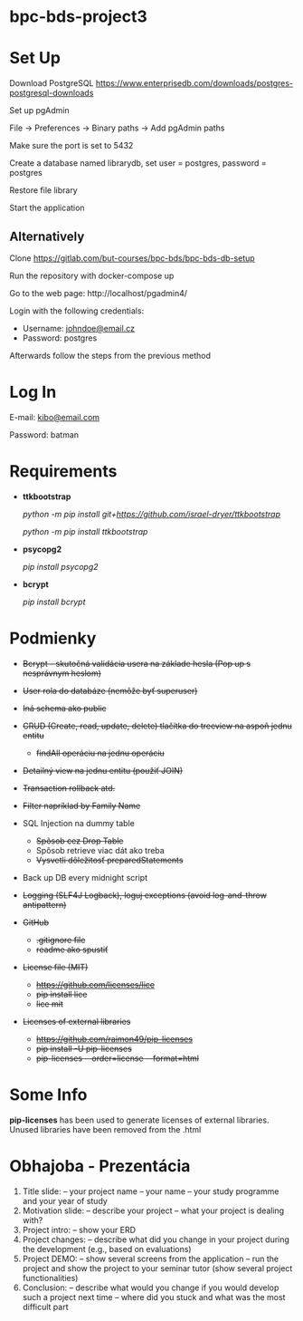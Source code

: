 # bpc-bds-project3

# Set Up

Download PostgreSQL
https://www.enterprisedb.com/downloads/postgres-postgresql-downloads

Set up pgAdmin

File -> Preferences -> Binary paths -> Add pgAdmin paths

Make sure the port is set to 5432

Create a database named librarydb, set user = postgres, password = postgres

Restore file library

Start the application

## Alternatively

Clone https://gitlab.com/but-courses/bpc-bds/bpc-bds-db-setup

Run the repository with docker-compose up

Go to the web page: http://localhost/pgadmin4/

Login with the following credentials:
- Username: johndoe@email.cz
- Password: postgres

Afterwards follow the steps from the previous method

# Log In

E-mail: kibo@email.com

Password: batman

# Requirements

- **ttkbootstrap**

  _python -m pip install git+https://github.com/israel-dryer/ttkbootstrap_

  _python -m pip install ttkbootstrap_

- **psycopg2**

  _pip install psycopg2_

- **bcrypt**

  _pip install bcrypt_

# Podmienky

- ~~Bcrypt - skutočná validácia usera na základe hesla (Pop up s nesprávnym heslom)~~

- ~~User rola do databáze (nemôže byť superuser)~~

- ~~Iná schema ako public~~

- ~~CRUD (Create, read, update, delete) tlačítka do treeview na aspoň jednu entitu~~

  - ~~findAll operáciu na jednu operáciu~~

- ~~Detailný view na jednu entitu (použiť JOIN)~~

- ~~Transaction rollback atd.~~

- ~~Filter napríklad by Family Name~~

- SQL Injection na dummy table

  - ~~Spôsob cez Drop Table~~
  - Spôsob retrieve viac dát ako treba
  - ~~Vysvetli dôležitosť preparedStatements~~

- Back up DB every midnight script

- ~~Logging (SLF4J Logback), loguj exceptions (avoid log-and-throw antipattern)~~

- ~~GitHub~~

  - ~~.gitignore file~~
  - ~~readme ako spustiť~~

- ~~License file (MIT)~~
  - ~~https://github.com/licenses/lice~~
  - ~~pip install lice~~
  - ~~lice mit~~

- ~~Licenses of external libraries~~
  - ~~https://github.com/raimon49/pip-licenses~~
  - ~~pip install -U pip-licenses~~
  - ~~pip-licenses --order=license --format=html~~

# Some Info

**pip-licenses** has been used to generate licenses of external libraries. Unused libraries have been removed from the .html

# Obhajoba - Prezentácia

1. Title slide:
   – your project name
   – your name
   – your study programme and your year of study
2. Motivation slide:
   – describe your project
   – what your project is dealing with?
3. Project intro:
   – show your ERD
4. Project changes:
   – describe what did you change in your project during the development (e.g., based on
   evaluations)
5. Project DEMO:
   – show several screens from the application
   – run the project and show the project to your seminar tutor (show several project functionalities)
6. Conclusion:
   – describe what would you change if you would develop such a project next time
   – where did you stuck and what was the most difficult part
